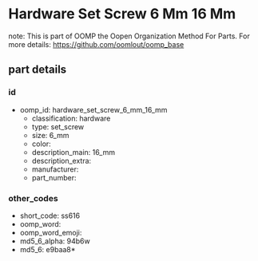 # Hardware Set Screw 6 Mm 16 Mm  

note: This is part of OOMP the Oopen Organization Method For Parts. For more details: https://github.com/oomlout/oomp_base

##  part details





### id
* oomp_id: hardware_set_screw_6_mm_16_mm
  * classification: hardware
  * type: set_screw
  * size: 6_mm
  * color: 
  * description_main: 16_mm
  * description_extra: 
  * manufacturer: 
  * part_number: 

### other_codes
* short_code: ss616
* oomp_word: 
* oomp_word_emoji: 
* md5_6_alpha: 94b6w
* md5_6: e9baa8* 